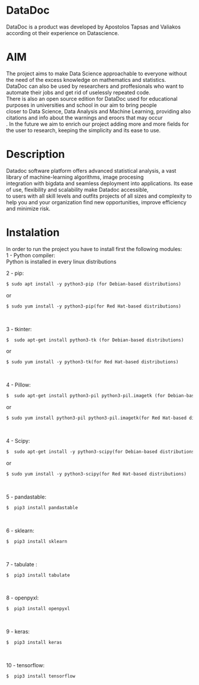 # DataDoc
DataDoc is a product was developed by Apostolos Tapsas and Valiakos according ot their experience on Datascience.
# AIM
The project aims to make Data Science approachable to everyone without the need of the excess knowledge on mathematics and statistics. <br>
DataDoc can also be used by researchers and proffesionals who want to automate their jobs and get rid of uselessly repeated code. <br>
There is also an open source edition for DataDoc used for educational purposes in universities and school in our aim to bring people <br>closer to Data Science, Data Analysis and Machine Learning, providing also citations and info about the warnings and eroors that may occur<br>. In the future we aim to enrich our project adding more and more fields for the user to research, keeping the simplicity and its ease to use. 

# Description
 Datadoc software platform offers advanced statistical analysis, a vast library of machine-learning algorithms, image procesing <br>
 integration with bigdata and seamless deployment into applications. Its ease of use, flexibility and scalability make Datadoc accessible,<br>
 to users with all skill levels and outfits projects of all sizes and complexity to help you and your organization find new opportunities, improve efficiency and minimize risk.<br>


# Instalation
In order to run the project you have to install first the following modules:<br />
1 - Python compiler: <br /> 
Python is installed in every linux distributions

2 - pip: <br /> 
```diff
$ sudo apt install -y python3-pip (for Debian-based distributions)
```
or <br />
```diff
$ sudo yum install -y python3-pip(for Red Hat-based distributions) 
```
<br />

3 - tkinter: <br /> 
```diff
$  sudo apt-get install python3-tk (for Debian-based distributions) 
```
or <br />
```diff
$ sudo yum install -y python3-tk(for Red Hat-based distributions) 
```
<br />

4 - Pillow: <br /> 
```diff
$  sudo apt-get install python3-pil python3-pil.imagetk (for Debian-based distributions) 
```
or <br />
```diff
$ sudo yum install python3-pil python3-pil.imagetk(for Red Hat-based distributions) 
```
<br />

4 - Scipy: <br /> 
```diff
$  sudo apt-get install -y python3-scipy(for Debian-based distributions) 
```
or <br />
```diff
$ sudo yum install -y python3-scipy(for Red Hat-based distributions) 
```
<br />

5 - pandastable: <br /> 
```diff
$  pip3 install pandastable
```
<br />

6 - sklearn: <br /> 
```diff
$  pip3 install sklearn
```
<br />

7 - tabulate : <br /> 
```diff
$  pip3 install tabulate 
```
<br />

8 - openpyxl: <br /> 
```diff
$  pip3 install openpyxl
```
<br />

9 - keras: <br /> 
```diff
$  pip3 install keras
```
<br />

10 - tensorflow: <br /> 
```diff
$  pip3 install tensorflow
```
<br />
